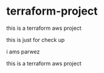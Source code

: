 # terraform-project

this is a terraform aws project

this is just for check up

i ams parwez

this is a terraform aws project